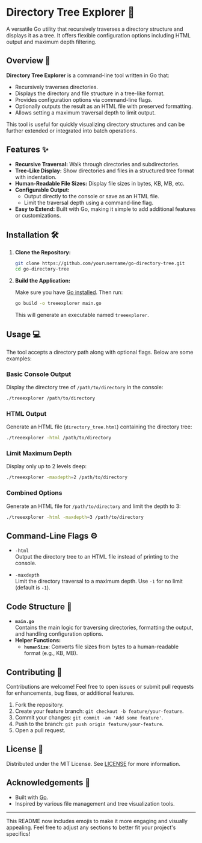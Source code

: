 # Directory Tree Explorer 🌲

A versatile Go utility that recursively traverses a directory structure and displays it as a tree. It offers flexible configuration options including HTML output and maximum depth filtering.

## Overview 🚀

**Directory Tree Explorer** is a command-line tool written in Go that:
- Recursively traverses directories.
- Displays the directory and file structure in a tree-like format.
- Provides configuration options via command-line flags.
- Optionally outputs the result as an HTML file with preserved formatting.
- Allows setting a maximum traversal depth to limit output.

This tool is useful for quickly visualizing directory structures and can be further extended or integrated into batch operations.

## Features ✨

- **Recursive Traversal:** Walk through directories and subdirectories.
- **Tree-Like Display:** Show directories and files in a structured tree format with indentation.
- **Human-Readable File Sizes:** Display file sizes in bytes, KB, MB, etc.
- **Configurable Output:** 
  - Output directly to the console or save as an HTML file.
  - Limit the traversal depth using a command-line flag.
- **Easy to Extend:** Built with Go, making it simple to add additional features or customizations.

## Installation 🛠️

1. **Clone the Repository:**

   ```bash
   git clone https://github.com/yourusername/go-directory-tree.git
   cd go-directory-tree
   ```

2. **Build the Application:**

   Make sure you have [Go installed](https://golang.org/dl/). Then run:

   ```bash
   go build -o treeexplorer main.go
   ```

   This will generate an executable named `treeexplorer`.

## Usage 💻

The tool accepts a directory path along with optional flags. Below are some examples:

### Basic Console Output

Display the directory tree of `/path/to/directory` in the console:

```bash
./treeexplorer /path/to/directory
```

### HTML Output

Generate an HTML file (`directory_tree.html`) containing the directory tree:

```bash
./treeexplorer -html /path/to/directory
```

### Limit Maximum Depth

Display only up to 2 levels deep:

```bash
./treeexplorer -maxdepth=2 /path/to/directory
```

### Combined Options

Generate an HTML file for `/path/to/directory` and limit the depth to 3:

```bash
./treeexplorer -html -maxdepth=3 /path/to/directory
```

## Command-Line Flags ⚙️

- `-html`  
  Output the directory tree to an HTML file instead of printing to the console.

- `-maxdepth`  
  Limit the directory traversal to a maximum depth. Use `-1` for no limit (default is `-1`).

## Code Structure 📂

- **`main.go`**  
  Contains the main logic for traversing directories, formatting the output, and handling configuration options.
- **Helper Functions:**  
  - **`humanSize`**: Converts file sizes from bytes to a human-readable format (e.g., KB, MB).

## Contributing 🤝

Contributions are welcome! Feel free to open issues or submit pull requests for enhancements, bug fixes, or additional features.

1. Fork the repository.
2. Create your feature branch: `git checkout -b feature/your-feature`.
3. Commit your changes: `git commit -am 'Add some feature'`.
4. Push to the branch: `git push origin feature/your-feature`.
5. Open a pull request.

## License 📄

Distributed under the MIT License. See [LICENSE](LICENSE) for more information.

## Acknowledgements 🙌

- Built with [Go](https://golang.org/).
- Inspired by various file management and tree visualization tools.

---

This README now includes emojis to make it more engaging and visually appealing. Feel free to adjust any sections to better fit your project's specifics!

